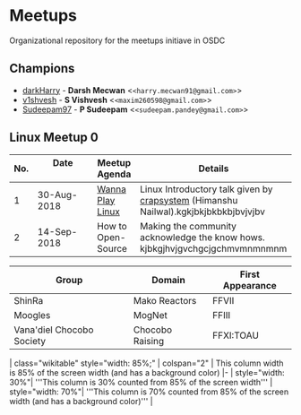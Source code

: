# Meetups
Organizational repository for the meetups initiave in OSDC

## Champions
* [darkHarry](https://github.com/darkharry) - **Darsh Mecwan** &lt;`<harry.mecwan91@gmail.com>`&gt;
* [v1shvesh](https://github.com/v1shvesh) - **S Vishvesh** &lt;`<maxim260598@gmail.com>`&gt;
* [Sudeepam97](https://github.com/Sudeepam97) - **P Sudeepam** &lt;`<sudeepam.pandey@gmail.com>`&gt;

## Linux Meetup 0

No.| Date &nbsp;&nbsp;&nbsp;&nbsp;&nbsp;&nbsp;&nbsp;&nbsp;&nbsp;&nbsp;&nbsp;&nbsp;&nbsp;&nbsp;&nbsp;&nbsp;&nbsp;&nbsp;&nbsp;&nbsp;&nbsp;     | Meetup Agenda                        | Details  
---| ----------- | ------------------------------------ | --------
  1| 30-Aug-2018 | [Wanna Play Linux](./linux-meetup-0) | Linux Introductory talk given by [crapsystem](https://github.co/crapsystem) (Himanshu Nailwal).kgkjbkjbkbkbjbvjvjbv 
  2| 14-Sep-2018 | How to Open-Source                   | Making the community acknowledge the know hows. kjbkgjhvjgvchgcjgchmvmnmnmnm




Group                     | Domain          | First Appearance
------------------------- | --------------- | ----------------
ShinRa                    | Mako Reactors   | FFVII
Moogles                   | MogNet          | FFIII
Vana'diel Chocobo Society | Chocobo Raising | FFXI:TOAU

| class="wikitable" style="width: 85%;"
| colspan="2" | This column width is 85% of the screen width (and has a background color)
|-
| style="width: 30%"| '''This column is 30% counted from 85% of the screen width'''
| style="width: 70%"| '''This column is 70% counted from 85% of the screen width (and has a background color)'''
|
